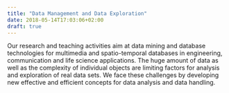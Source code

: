 ```yaml
---
title: "Data Management and Data Exploration"
date: 2018-05-14T17:03:06+02:00
draft: true
---
```

Our research and teaching activities aim at data mining and database technologies for multimedia and spatio-temporal databases in engineering, communication and life science applications. The huge amount of data as well as the complexity of  individual objects are limiting factors for analysis and exploration of real data sets. We face these challenges by developing new effective and efficient concepts for data analysis and data handling.